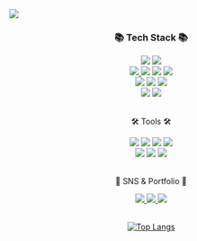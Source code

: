 <img src="https://capsule-render.vercel.app/api?type=slice&color=auto&height=200&section=header&text=TeddyElectronics&fontSize=90" />

<div align=center>
	<h3>📚 Tech Stack 📚</h3>
</div>

<div align="center">
	<img src="https://img.shields.io/badge/C-A8B9CC?style=flat&logo=c&logoColor=white"/>
	<img src="https://img.shields.io/badge/OpenGL-5586A4?style=flat&logo=opengl&logoColor=white"/>
	<br>
	<a href="https://www.home-assistant.io/" target="_blank">
		<img src="https://img.shields.io/badge/Home Assistant-41BDF5?style=flat&logo=homeassistant&logoColor=white"/>
	</a>
	<img src="https://img.shields.io/badge/ESPHome-000000?style=flat&logo=esphome&logoColor=white"/>
	<img src="https://img.shields.io/badge/Node--RED-8F0000?style=flat&logo=nodered&logoColor=white"/>
	<img src="https://img.shields.io/badge/YAML-CB171E?style=flat&logo=yaml&logoColor=white"/>
	<br>
	<img src="https://img.shields.io/badge/HTML5-E34F26?style=flat&logo=html5&logoColor=white"/>
	<img src="https://img.shields.io/badge/CSS3-1572B6?style=flat&logo=css3&logoColor=white"/>
	<img src="https://img.shields.io/badge/JavaScript-F7DF1E?style=flat&logo=javascript&logoColor=white"/>
	<br>
	<img src="https://img.shields.io/badge/Windows batch-4D4D4D?style=flat&logo=windowsterminal&logoColor=white"/>
	<a href="https://github.com/KimTeddy/VBScript/tree/main">
		<img src="https://img.shields.io/badge/Windows VBScript-0078D6?style=flat&logo=windows&logoColor=white"/>
	</a>
</div>
<br>
<div align=center>
	<p>🛠 Tools 🛠</p>
	<img src="https://img.shields.io/badge/Visual Studio-5C2D91?style=flat&logo=visualstudio&logoColor=white"/>
	<img src="https://img.shields.io/badge/Arduino-00979D?style=flat&logo=arduino&logoColor=white"/>
	<img src="https://img.shields.io/badge/KiCad-314CB0?style=flat&logo=kicad&logoColor=white"/>
	<img src="https://img.shields.io/badge/SOLIDWORKS-FF0000?style=flat&logo=dassaultsystemes&logoColor=white"/>
	<br>
	<img src="https://img.shields.io/badge/Blender-F5792A?style=flat&logo=blender&logoColor=white"/>
	<img src="https://img.shields.io/badge/MusesScore-1A70B8?style=flat&logo=musescore&logoColor=white"/>
	<img src="https://img.shields.io/badge/Minecraft-62B47A?style=flat&logo=minecraft&logoColor=white"/>
</div>
<br>
<div align=center>
	<p>🎨 SNS & Portfolio 🎨</p>
</div>
<div align=center>
	<a href="https://blog.naver.com/teddy_02">
		<img src="https://img.shields.io/badge/Naver Blog-03C75A?style=flat&logo=naver&logoColor=white" />
	</a>
	<a href="https://www.instagram.com/teddy_electronics/">
		<img src="https://img.shields.io/badge/Instagram-E4405F?style=flat&logo=instagram&logoColor=white" />
	</a>
	<a href="mailto:teddy_02@naver.com">
		<img src="https://img.shields.io/badge/Mail-30B980?style=flat&logo=Gmail&logoColor=white" />
	</a>
	<br>
</div>
<br>
<div align=center>
	
[![Top Langs](https://github-readme-stats.vercel.app/api/top-langs/?username=KimTeddy&layout=compact)](https://github.com/KimTeddy/github-readme-stats)
</div>
<!--### Hi there 👋-->

<!--
**KimTeddy/KimTeddy** is a ✨ _special_ ✨ repository because its `README.md` (this file) appears on your GitHub profile.

Here are some ideas to get you started:

- 🔭 I’m currently working on ...
- 🌱 I’m currently learning ...
- 👯 I’m looking to collaborate on ...
- 🤔 I’m looking for help with ...
- 💬 Ask me about ...
- 📫 How to reach me: ...
- 😄 Pronouns: ...
- ⚡ Fun fact: ...
-->

